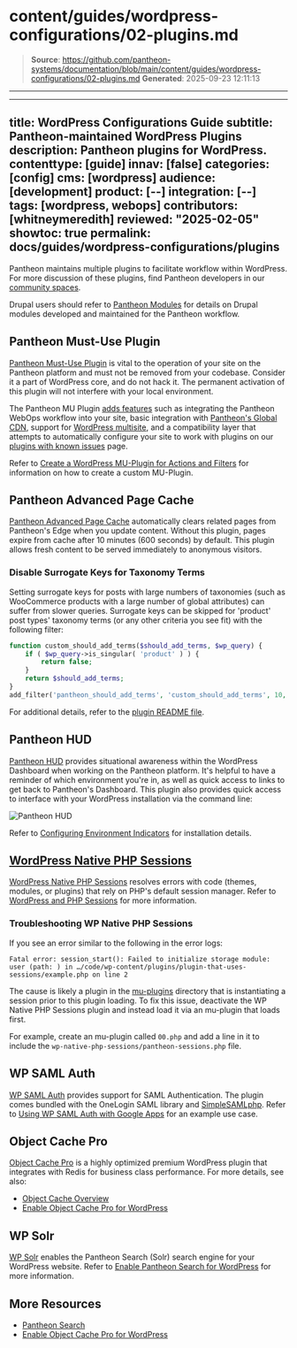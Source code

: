 # content/guides/wordpress-configurations/02-plugins.md

> **Source**: https://github.com/pantheon-systems/documentation/blob/main/content/guides/wordpress-configurations/02-plugins.md
> **Generated**: 2025-09-23 12:11:13

---

---
title: WordPress Configurations Guide
subtitle: Pantheon-maintained WordPress Plugins
description: Pantheon plugins for WordPress.
contenttype: [guide]
innav: [false]
categories: [config]
cms: [wordpress]
audience: [development]
product: [--]
integration: [--]
tags: [wordpress, webops]
contributors: [whitneymeredith]
reviewed: "2025-02-05"
showtoc: true
permalink: docs/guides/wordpress-configurations/plugins
---

Pantheon maintains multiple plugins to facilitate workflow within WordPress. For more discussion of these plugins, find Pantheon developers in our [community spaces](https://pantheon.io/developer-community).

<Alert title="Note" type="info">

Drupal users should refer to [Pantheon Modules](/modules) for details on Drupal modules developed and maintained for the Pantheon workflow.

</Alert>


## Pantheon Must-Use Plugin

[Pantheon Must-Use Plugin](https://github.com/pantheon-systems/pantheon-mu-plugin) is vital to the operation of your site on the Pantheon platform and must not be removed from your codebase. Consider it a part of WordPress core, and do not hack it. The permanent activation of this plugin will not interfere with your local environment.

The Pantheon MU Plugin [adds features](https://github.com/pantheon-systems/pantheon-mu-plugin?tab=readme-ov-file#features) such as integrating the Pantheon WebOps workflow into your site, basic integration with [Pantheon's Global CDN](/guides/global-cdn), support for [WordPress multisite](/guides/multisite/), and a compatibility layer that attempts to automatically configure your site to work with plugins on our [plugins with known issues](/wordpress-known-issues#plugins-with-known-issues) page.

Refer to [Create a WordPress MU-Plugin for Actions and Filters](/guides/wordpress-configurations/mu-plugin) for information on how to create a custom MU-Plugin.

## Pantheon Advanced Page Cache

[Pantheon Advanced Page Cache](https://wordpress.org/plugins/pantheon-advanced-page-cache) automatically clears related pages from Pantheon's Edge when you update content. Without this plugin, pages expire from cache after 10 minutes (600 seconds) by default. This plugin allows fresh content to be served immediately to anonymous visitors.

### Disable Surrogate Keys for Taxonomy Terms
Setting surrogate keys for posts with large numbers of taxonomies (such as WooCommerce products with a large number of global attributes) can suffer from slower queries. Surrogate keys can be skipped for 'product' post types' taxonomy terms (or any other criteria you see fit) with the following filter:

```php
function custom_should_add_terms($should_add_terms, $wp_query) {
    if ( $wp_query->is_singular( 'product' ) ) {
        return false;
    }
    return $should_add_terms;
}
add_filter('pantheon_should_add_terms', 'custom_should_add_terms', 10, 2);
```

For additional details, refer to the [plugin README file](https://github.com/pantheon-systems/pantheon-advanced-page-cache#140).

## Pantheon HUD

[Pantheon HUD](https://wordpress.org/plugins/pantheon-hud) provides situational awareness within the WordPress Dashboard when working on the Pantheon platform. It's helpful to have a reminder of which environment you're in, as well as quick access to links to get back to Pantheon's Dashboard. This plugin also provides quick access to interface with your WordPress installation via the command line:

![Pantheon HUD](../../../images/pantheon-hud.png)

Refer to [Configuring Environment Indicators](/guides/environment-configuration/environment-indicator) for installation details.

## [WordPress Native PHP Sessions](https://wordpress.org/plugins/wp-native-php-sessions)

[WordPress Native PHP Sessions](https://wordpress.org/plugins/wp-native-php-sessions) resolves errors with code (themes, modules, or plugins) that rely on PHP's default session manager. Refer to [WordPress and PHP Sessions](/guides/php/wordpress-sessions/#troubleshooting-session-errors) for more information.

### Troubleshooting WP Native PHP Sessions

If you see an error similar to the following in the error logs:

```none
Fatal error: session_start(): Failed to initialize storage module: user (path: ) in …/code/wp-content/plugins/plugin-that-uses-sessions/example.php on line 2
```

The cause is likely a plugin in the [mu-plugins](/guides/wordpress-configurations/mu-plugin) directory that is instantiating a session prior to this plugin loading. To fix this issue, deactivate the WP Native PHP Sessions plugin and instead load it via an mu-plugin that loads first.

For example, create an mu-plugin called `00.php` and add a line in it to include the `wp-native-php-sessions/pantheon-sessions.php` file.

## WP SAML Auth

[WP SAML Auth](https://wordpress.org/plugins/wp-saml-auth/)
provides support for SAML Authentication. The plugin comes bundled with the OneLogin SAML library and [SimpleSAMLphp](https://simplesamlphp.org/). Refer to [Using WP SAML Auth with Google Apps](/guides/wordpress-google-sso) for an example use case.


## Object Cache Pro
[Object Cache Pro](https://objectcache.pro/) is a highly optimized premium WordPress plugin that integrates with Redis for business class performance. For more details, see also:

- [Object Cache Overview](/object-cache#wordpress-object-cache-pro)
- [Enable Object Cache Pro for WordPress](/object-cache/wordpress)

## WP Solr

[WP Solr](https://wordpress.org/plugins/solr-power/) enables the Pantheon Search (Solr) search engine for your WordPress website. Refer to [Enable Pantheon Search for WordPress](/guides/wordpress-developer/wordpress-solr) for more information.

## More Resources

- [Pantheon Search](/solr)
- [Enable Object Cache Pro for WordPress](/object-cache/wordpress)
